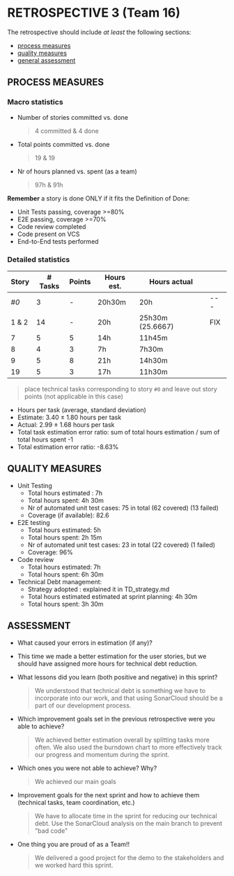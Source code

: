 # RETROSPECTIVE 3 (Team 16)

The retrospective should include _at least_ the following
sections:

- [process measures](#process-measures)
- [quality measures](#quality-measures)
- [general assessment](#assessment)

## PROCESS MEASURES

### Macro statistics

- Number of stories committed vs. done
  > 4 committed & 4 done
- Total points committed vs. done
  > 19 & 19
- Nr of hours planned vs. spent (as a team)
  > 97h & 91h

**Remember** a story is done ONLY if it fits the Definition of Done:

- Unit Tests passing, coverage >=80%
- E2E passing, coverage >=70%
- Code review completed
- Code present on VCS
- End-to-End tests performed

### Detailed statistics

| Story | # Tasks | Points | Hours est. | Hours actual     |     |
| ----- | ------- | ------ | ---------- | ---------------- | --- |
| _#0_  | 3       | -      | 20h30m     | 20h              | --- |
| 1 & 2 | 14      | -      | 20h        | 25h30m (25.6667) | FIX |
| 7     | 5       | 5      | 14h        | 11h45m           |     |
| 8     | 4       | 3      | 7h         | 7h30m            |     |
| 9     | 5       | 8      | 21h        | 14h30m           |     |
| 19    | 5       | 3      | 17h        | 11h30m           |     |

> place technical tasks corresponding to story `#0` and leave out story points (not applicable in this case)

- Hours per task (average, standard deviation)
- Estimate: 3.40 ± 1.80 hours per task
- Actual: 2.99 ± 1.68 hours per task
- Total task estimation error ratio: sum of total hours estimation / sum of total hours spent -1
- Total estimation error ratio: -8.63%

## QUALITY MEASURES

- Unit Testing
  - Total hours estimated : 7h
  - Total hours spent: 4h 30m
  - Nr of automated unit test cases: 75 in total (62 covered) (13 failed)
  - Coverage (if available): 82.6
- E2E testing
  - Total hours estimated: 5h
  - Total hours spent: 2h 15m
  - Nr of automated unit test cases: 23 in total (22 covered) (1 failed)
  - Coverage: 96%
- Code review
  - Total hours estimated: 7h
  - Total hours spent: 6h 30m
- Technical Debt management:
  - Strategy adopted : explained it in TD_strategy.md
  - Total hours estimated estimated at sprint planning: 4h 30m
  - Total hours spent: 3h 30m

## ASSESSMENT

- What caused your errors in estimation (if any)?
- This time we made a better estimation for the user stories, but we should have assigned more hours for technical debt reduction.

- What lessons did you learn (both positive and negative) in this sprint?

  > We understood that technical debt is something we have to incorporate into our work, and that using SonarCloud should be a part of our development process.

- Which improvement goals set in the previous retrospective were you able to achieve?

  > We achieved better estimation overall by splitting tasks more often. We also used the burndown chart to more effectively track our progress and momentum during the sprint.

- Which ones you were not able to achieve? Why?

  > We achieved our main goals

- Improvement goals for the next sprint and how to achieve them (technical tasks, team coordination, etc.)

  > We have to allocate time in the sprint for reducing our technical debt. Use the SonarCloud analysis on the main branch to prevent "bad code"

- One thing you are proud of as a Team!!
  > We delivered a good project for the demo to the stakeholders and we worked hard this sprint.
